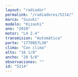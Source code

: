 ```yaml
---
layout: "radiador"
permalink: "/radiadores/5214/"
marca: "Suzuki"
modelo: "Kizashi"
ano: "2010"
motor: "L4 2.4"
transmision: "Automática"
parte: "1770057L30"
clima: "Con clima"
alto: "16 1/8"
ancho: "28 5/8"
observaciones: ""
id: "5214"
---
```


